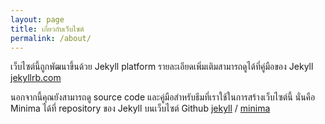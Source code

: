 ```yaml
---
layout: page
title: เกี่ยวกับเว็บไซต์
permalink: /about/
---
```


เว็บไซต์นี้ถูกพัฒนาขึ้นด้วย Jekyll platform รายละเอียดเพิ่มเติมสามารถดูได้ที่คู่มือของ Jekyll [jekyllrb.com](https://jekyllrb.com/)

นอกจากนี้คุณยังสามารถดู source code และคู่มือสำหรับธีมที่เราใช้ในการสร้างเว็บไซต์นี้ นั่นคือ Minima ได้ที่ repository ของ Jekyll บนเว็บไซต์ Github [jekyll][jekyll-organization] /
[minima](jekyll-minima)

[jekyll-organization]: https://github.com/jekyll
[jekyll-minima]: https://github.com/jekyll/minima
